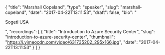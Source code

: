 {
  "title": "Marshall Copeland",
  "type": "speaker",
  "slug": "marshall-copeland",
  "date": "2017-04-22T13:11:53",
  "draft": false,
  "bio": "<p>Sogeti USA</p>",
  "recordings": [
    {
      "title": "Introduction to Azure Security Center",
      "slug": "introduction-to-azure-security-center",
      "thumbnail": "https://i.vimeocdn.com/video/631735202_295x166.jpg",
      "date": "2017-04-22T13:11:53"
    }
  ]
}